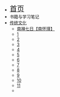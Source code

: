 * [<font size=5>首页</font>](/)
* 书籍与学习笔记
* [传统文化](/tradition/)
  * [南禅七日【南怀瑾】](/tradition/nan2/)
  * [1](/tradition/nan2/1)
  * [2](/tradition/nan2/2)
  * [3](/tradition/nan2/3)
  * [4](/tradition/nan2/4)
  * [5](/tradition/nan2/5)
  * [6](/tradition/nan2/6)
  * [7](/tradition/nan2/7)
  * [8](/tradition/nan2/8)
  * [9](/tradition/nan2/9)
  * [10](/tradition/nan2/10)
  * [11](/tradition/nan2/11)
  * 